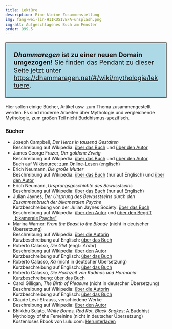 ```yaml
---
title: Lektüre
description: Eine kleine Zusammenstellung
img: fang-wei-lin-H1IRUS1vEFA-unsplash.png
img-alt: Aufgeschlagenes Buch am Fenster
order: 999.5
---
```


<p style="padding: 25px;
  border: thin solid black;
  background-color: lightblue;
  padding: 25px;
  font-size: 20px;"
><b><em>Dhammaregen</em> ist zu einer neuen Domain umgezogen!</b> Sie finden das Pendant zu dieser Seite jetzt unter <a href="https://dhammaregen.net/#/wiki/mythologie/lektuere">https://dhammaregen.net/#/wiki/mythologie/lektuere</a>.
</p>

Hier sollen einige Bücher, Artikel usw. zum Thema zusammengestellt werden. Es sind moderne Arbeiten über Mythologie und vergleichende Mythologie, zum großen Teil nicht Buddhismus-spezifisch.

### Bücher

- Joseph Campbell, *Der Heros in tausend Gestalten*  
   Beschreibung auf Wikipedia: [über das Buch](https://de.wikipedia.org/wiki/Der_Heros_in_tausend_Gestalten) und [über den Autor](https://de.wikipedia.org/wiki/Joseph_Campbell)
- James George Frazer, *Der goldene Zweig*  
   Beschreibung auf Wikipedia: [über das Buch](https://de.wikipedia.org/wiki/Der_goldene_Zweig) und [über den Autor](https://de.wikipedia.org/wiki/James_George_Frazer)  
   Buch auf Wikisource: [zum Online-Lesen](https://en.wikisource.org/wiki/The_Golden_Bough) (englisch)
- Erich Neumann, *Die große Mutter*  
   Beschreibung auf Wikipedia: [über das Buch](https://en.wikipedia.org/wiki/The_Great_Mother) (nur auf Englisch) und [über den Autor](https://de.wikipedia.org/wiki/Erich_Neumann_(Mediziner))
- Erich Neumann, *Ursprungsgeschichte des Bewusstseins*  
   Beschreibung auf Wikipedia: [über das Buch](https://en.wikipedia.org/wiki/The_Origins_and_History_of_Consciousness) (nur auf Englisch)
- Julian Jaynes, *Der Ursprung des Bewusstseins durch den Zusammenbruch der bikameralen Psyche*  
   Kurzbeschreibung von der Julian Jaynes Society: [über das Buch](https://www.julianjaynes.org/resources/books/ooc/de/)  
   Beschreibung auf Wikipedia: [über den Autor](https://de.wikipedia.org/wiki/Julian_Jaynes) und [über den Begriff „bikamerale Psyche“](https://de.wikipedia.org/wiki/Bikamerale_Psyche)
- Marina Warner: *From the Beast to the Blonde* (nicht in deutscher Übersetzung)  
   Beschreibung auf Wikipedia: [über die Autorin](https://de.wikipedia.org/wiki/Marina_Warner)  
   Kurzbeschreibung auf Englisch: [über das Buch](https://www.marinawarner.com/book/from-the-beast-to-the-blonde-on-fairy-tales-and-their-tellers/)
- Roberto Calasso, *Die Glut* (engl.: *Ardor*)  
   Beschreibung auf Wikipedia: [über den Autor](https://de.wikipedia.org/wiki/Roberto_Calasso)  
   Kurzbeschreibung auf Englisch: [über das Buch](https://www.goodreads.com/book/show/18490618-ardor)
- Roberto Calasso, *Ka* (nicht in deutscher Übersetzung)    
   Kurzbeschreibung auf Englisch: [über das Buch](https://www.goodreads.com/book/show/163014.Ka)
- Roberto Calasso, *Die Hochzeit von Kadmos und Harmonia*  
   Kurzbeschreibung: [über das Buch](https://www.buch7.de/produkt/die-hochzeit-von-kadmos-und-harmonia-roberto-calasso/1026636428?ean=9783518467084)
- Carol Gilligan, *The Birth of Pleasure* (nicht in deutscher Übersetzung)  
   Beschreibung auf Wikipedia: [über die Autorin](https://de.wikipedia.org/wiki/Carol_Gilligan)  
   Kurzbeschreibung auf Englisch: [über das Buch](https://www.goodreads.com/book/show/827917.The_Birth_of_Pleasure)
- Claude Lévi-Strauss, verschiedene Werke  
   Beschreibung auf Wikipedia: [über den Autor](https://de.wikipedia.org/wiki/Claude_L%C3%A9vi-Strauss)
- Bhikkhu Sujato, *White Bones, Red Rot, Black Snakes*; A Buddhist Mythology of the Femeinine (nicht in deutscher Übersetzung)  
   Kostenloses Ebook von Lulu.com: [Herunterladen](https://www.lulu.com/shop/bhikkhu-sujato/white-bones-red-rot-black-snakes/ebook/product-20401388.html?q=sujato&page=1&pageSize=4)  

